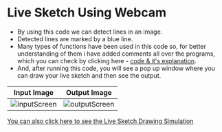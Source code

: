 # Live Sketch Using Webcam

* By using this code we can detect lines in an image.
* Detected lines are marked by a blue line.
* Many types of functions have been used in this code so, for better understanding of them i have added comments all over the programs, which you can check by clicking here - [code & it's explanation](https://github.com/tb-rules10/CV-Zone/blob/branch-2/Image_Manipulations/Live%20Sketch%20Using%20Webcam/Code.py).
* And, after running this code, you will see a pop up window where you can draw your live sketch and then see the output.

Input Image                |  Output Image                 
:-------------------------:|:-------------------------:|
![inputScreen](https://user-images.githubusercontent.com/58645688/137863065-f7b0a2d9-4f8b-4419-91d4-f43f6d01e179.jpg)    |      ![outputScreen](https://user-images.githubusercontent.com/58645688/137863089-56e07024-66a6-4b13-8a16-280cb13b2793.jpeg)

[You can also click here to see the Live Sketch Drawing Simulation](https://youtu.be/tE89-C7I_I8)
 

